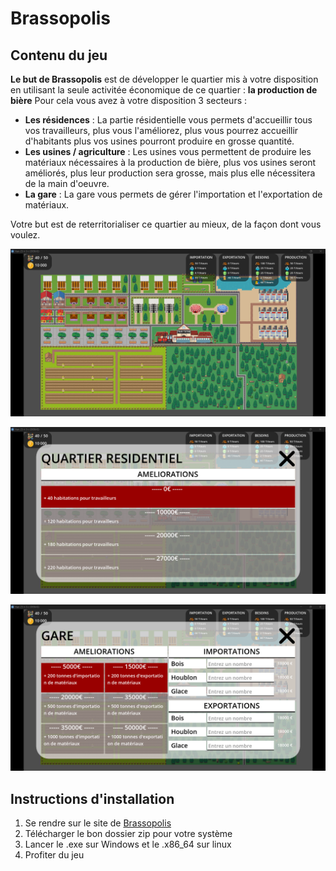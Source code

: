 # Brassopolis

## Contenu du jeu

**Le but de Brassopolis** est de développer le quartier mis à votre disposition en utilisant la seule activitée économique de ce quartier : **la production de bière**
Pour cela vous avez à votre disposition 3 secteurs : 
- **Les résidences** : La partie résidentielle vous permets d'accueillir tous vos travailleurs, plus vous l'améliorez, plus vous pourrez accueillir d'habitants plus vos usines pourront produire en grosse quantité.
- **Les usines / agriculture** : Les usines vous permettent de produire les matériaux nécessaires à la production de bière, plus vos usines seront améliorés, plus leur production sera grosse, mais plus elle nécessitera de la main d'oeuvre.
- **La gare** : La gare vous permets de gérer l'importation et l'exportation de matériaux.


Votre but est de reterritorialiser ce quartier au mieux, de la façon dont vous voulez.

![Map du jeu](Assets/ReadMe/Image1.png)

![Panel d'habitation](Assets/ReadMe/panel1.png)

![Panel de la gare](Assets/ReadMe/panel2.png)


## Instructions d'installation
1. Se rendre sur le site de [Brassopolis](http://klebert-host.com:50007/)
1. Télécharger le bon dossier zip pour votre système
1. Lancer le .exe sur Windows et le .x86_64 sur linux
1. Profiter du jeu
